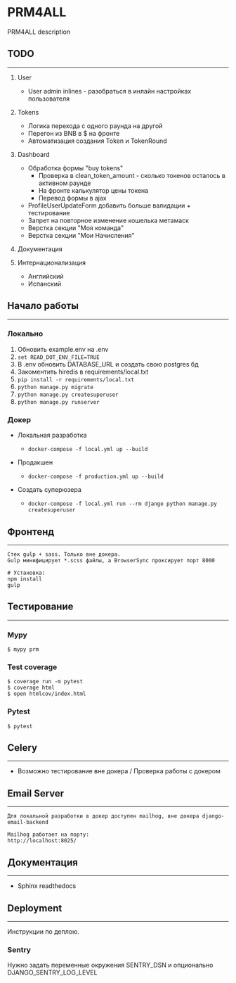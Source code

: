 # PRM4ALL

PRM4ALL description

## TODO
---

1. User
    - User admin inlines - разобраться в инлайн настройках пользователя

2. Tokens
    - Логика перехода с одного раунда на другой
    - Перегон из BNB в $ на фронте
    - Автоматизация создания Token и TokenRound

3. Dashboard
    - Обработка формы "buy tokens"
        - Проверка в clean_token_amount - сколько токенов осталось в активном раунде
        - На фронте калькулятор цены токена
        - Перевод формы в ajax
    - ProfileUserUpdateForm добавить больше валидации + тестирование
    - Запрет на повторное изменение кошелька метамаск
    - Верстка секции "Моя команда"
    - Верстка секции "Мои Начисления"

4. Документация

5. Интернационализация
    - Английский
    - Испанский


## Начало работы
---
### Локально

1. Обновить example.env на .env
2. `set READ_DOT_ENV_FILE=TRUE`
3. В .env обновить DATABASE_URL и создать свою postgres бд
4. Закоментить hiredis в requirements/local.txt
5. `pip install -r requirements/local.txt`
6. `python manage.py migrate`
7. `python manage.py createsuperuser`
8. `python manage.py runserver`

### Докер

- Локальная разработка
    - `docker-compose -f local.yml up --build`

- Продакшен
    - `docker-compose -f production.yml up --build`

- Создать суперюзера
    - `docker-compose -f local.yml run --rm django python manage.py createsuperuser`

## Фронтенд
---

    Стек gulp + sass. Только вне докера.
    Gulp минифицирует *.scss файлы, а BrowserSync проксирует порт 8000

    # Установка:
    npm install
    gulp


## Тестирование
---

### Mypy

    $ mypy prm

### Test coverage

    $ coverage run -m pytest
    $ coverage html
    $ open htmlcov/index.html

### Pytest

    $ pytest


## Celery
---
- Возможно тестирование вне докера / Проверка работы с докером


## Email Server
---

    Для локальной разработки в докер доступен mailhog, вне докера django-email-backend

    Mailhog работает на порту:
    http://localhost:8025/

## Документация
---

- Sphinx readthedocs

## Deployment
---

Инструкции по деплою.

### Sentry

Нужно задать переменные окружения SENTRY_DSN и опционально DJANGO_SENTRY_LOG_LEVEL
